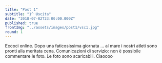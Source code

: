 ```yaml
---
title: "Post 1"
subtitle: "1^ Uscita"
date: "2018-07-02T23:00:00.000Z"
published: true
frontImg: "../assets/images/post1/vsc1.jpg"
round: 1
---
```


Eccoci online. Dopo una faticosissima giornata ... al mare i nostri atleti sono pronti alla meritata cena.
Comunicazioni di servizio: non è possibile commentare le foto. Le foto sono scaricabili.
Ciaoooo

<!-- ![](../assets/images/post1/vsc1.jpg) -->